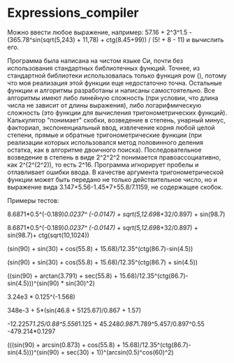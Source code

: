 # Expressions_compiler
Можно ввести любое выражение, например: 57.16 + 2^3^1.5 - (365.78^sin(sqrt(5,243) + 11,78) + ctg(8.45+99)) / (5! + 8 - 11) и вычислить его.

Программа была написана на чистом языке Си, почти без использования стандартных библиотечных функций. Точнее, из стандартной библиотеки использовалась только функция pow (), потому что моя реализация этой функции еще недостаточно точна. Остальные функции и алгоритмы разработаны и написаны самостоятельно. Все алгоритмы имеют либо линейную сложность (при условии, что длина числа не зависит от длины выражения), либо логарифмическую сложность (это функции для вычисления тригонометрических функций). Калькулятор "понимает" скобки, возведение в степень, унарный минус, факториал, экспоненциальный ввод, извлечение корня любой целой степени, прямые и обратные тригонометрические функции (при реализации которых использовался метод половинного деления остатка, как в алгоритме двоичного поиска). Последовательное возведение в степень в виде 2^2^2^2 понимается правоассоциативно, как 2^(2^(2^2)), то есть 2^16. Программа игнорирует пробелы и отлавливает ошибки ввода. В качестве аргумента тригонометрической функции может быть передано не только действительное число, но и выражение вида 3.147+5.56-1.45*7+55.8/7.1159, не содержащее скобок.

Примеры тестов:

8.6871*0.5^(-0.189)*0.0237^ (-0.0147) + sqrt(5,12.69*8+32/0.897) + sin(98.7)

8.6871*0.5^(-0.189)*0.0237^ (-0.0147) + sqrt(5,12.69*8+32/0.897) + sin(98.7)+ ctg(sqrt(10,1024))

(sin(90) + sin(30) + cos(55.8) + 15.68)/12.35^(ctg(86.7)-sin(4.5))

(sin(90) + sin(30) + cos(55.8) + 15.68)/12.35^(ctg(86.7)  + sin(4.5))

((sin(90) + arctan(3.791) + sec(55.8) + 15.68)/12.35^(ctg(86.7)-sin(4.5)))^(sin(90) * sin(30)^2) 

3.24e3 * 0.125^(-1.568)

348e-3 + 5*(sin(46.8 + 5125.67)/0.867 + 1.57)

-12.2257*1.25/0.88^5.556*1.125   +  45.248*0.987*1.789^5.457/0.897^0.55  -479.214*0.1297

(((sin(90) + arcsin(0.873) + cos(55.8) + 15.68)/12.35^(ctg(86.7)-sin(4.5)))^(sin(90) + sec(30) + 1))^(arcsin(0.5)^cos(60)^2)




